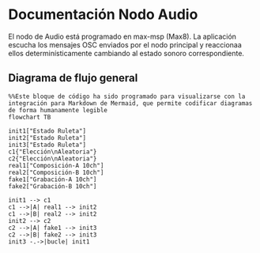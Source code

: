# Documentación Nodo Audio

El nodo de Audio está programado en max-msp (Max8).
La aplicación escucha los mensajes OSC enviados por el nodo principal y reaccionaa ellos determinísticamente cambiando al estado sonoro correspondiente.


Diagrama de flujo general
---

```mermaid
%%Este bloque de código ha sido programado para visualizarse con la integración para Markdown de Mermaid, que permite codificar diagramas de forma humanamente legible
flowchart TB

init1["Estado Ruleta"]
init2["Estado Ruleta"]
init3["Estado Ruleta"]
c1{"Elección\nAleatoria"}
c2{"Elección\nAleatoria"}
real1["Composición-A 10ch"]
real2["Composición-B 10ch"]
fake1["Grabación-A 10ch"]
fake2["Grabación-B 10ch"]

init1 --> c1
c1 -->|A| real1 --> init2
c1 -->|B| real2 --> init2
init2 --> c2
c2 -->|A| fake1 --> init3
c2 -->|B| fake2 --> init3
init3 -.->|bucle| init1
```


